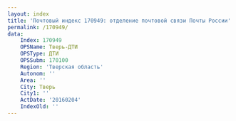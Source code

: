 ```yaml
---
layout: index
title: 'Почтовый индекс 170949: отделение почтовой связи Почты России'
permalink: /170949/
data:
    Index: 170949
    OPSName: Тверь-ДТИ
    OPSType: ДТИ
    OPSSubm: 170100
    Region: 'Тверская область'
    Autonom: ''
    Area: ''
    City: Тверь
    City1: ''
    ActDate: '20160204'
    IndexOld: ''
---
```

